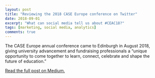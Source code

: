 ```yaml
---
layout: post
title: "Reviewing the 2018 CASE Europe conference on Twitter"
date: 2018-09-01
excerpt: "What can social media tell us about #CEAC18?"
tags: [marketing, social media, analytics]
comments: true
---
```


The CASE Europe annual conference came to Edinburgh in August 2018, giving university advancement and fundraising professionals a “unique opportunity to come together to learn, connect, celebrate and shape the future of education.”

[Read the full post on Medium.][1]

[1]: https://medium.com/@chrisBow/reviewing-the-2018-case-europe-conference-on-twitter-885e89a59b22
